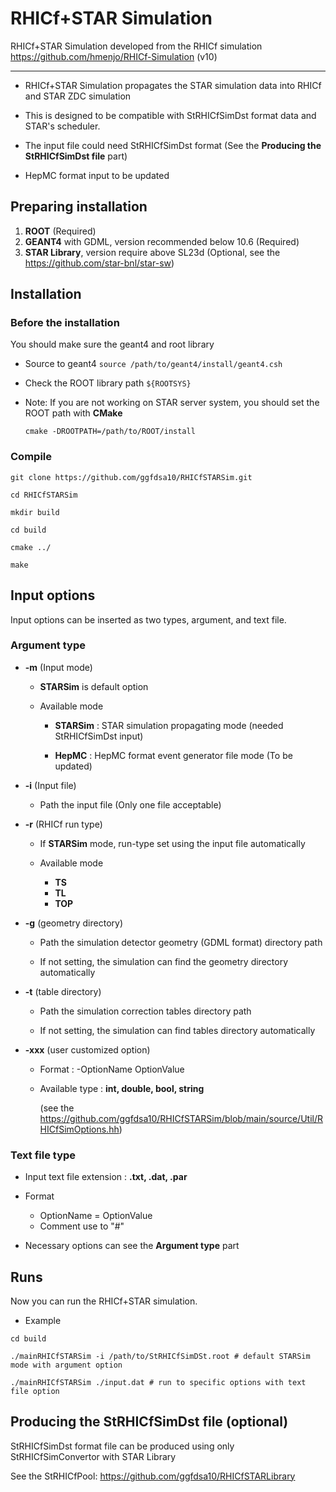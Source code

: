 # RHICf+STAR Simulation
RHICf+STAR Simulation developed from the RHICf simulation <https://github.com/hmenjo/RHICf-Simulation> (v10)

---

* RHICf+STAR Simulation propagates the STAR simulation data into RHICf and STAR ZDC simulation

* This is designed to be compatible with StRHICfSimDst format data and STAR's scheduler.

* The input file could need StRHICfSimDst format (See the **Producing the StRHICfSimDst file** part)

* HepMC format input to be updated

## Preparing installation

1. **ROOT** (Required)
2. **GEANT4** with GDML, version recommended below 10.6 (Required)
3. **STAR Library**, version require above SL23d (Optional, see the <https://github.com/star-bnl/star-sw>)

## Installation
### Before the installation

You should make sure the geant4 and root library

* Source to geant4 `source /path/to/geant4/install/geant4.csh`

* Check the ROOT library path `${ROOTSYS}`

* Note: If you are not working on STAR server system, you should set the ROOT path with **CMake**
    
  `cmake -DROOTPATH=/path/to/ROOT/install`

### Compile

```
git clone https://github.com/ggfdsa10/RHICfSTARSim.git

cd RHICfSTARSim

mkdir build

cd build

cmake ../

make 

```

## Input options
Input options can be inserted as two types, argument, and text file.

### Argument type

* **-m** (Input mode)

    * **STARSim** is default option 

    * Available mode

        * **STARSim** : STAR simulation propagating mode (needed StRHICfSimDst input)

        * **HepMC** : HepMC format event generator file mode (To be updated)

* **-i** (Input file)

    * Path the input file (Only one file acceptable)

* **-r** (RHICf run type)

    * If **STARSim** mode, run-type set using the input file automatically 

    * Available mode

        * **TS** 
        * **TL**
        * **TOP**

* **-g** (geometry directory)

    * Path the simulation detector geometry (GDML format) directory path

    * If not setting, the simulation can find the geometry directory automatically

* **-t** (table directory)

    * Path the simulation correction tables directory path

    * If not setting, the simulation can find tables directory automatically

* **-xxx** (user customized option)

    * Format : -OptionName OptionValue 

    * Available type : **int, double, bool, string**
      
      (see the <https://github.com/ggfdsa10/RHICfSTARSim/blob/main/source/Util/RHICfSimOptions.hh>)

### Text file type

* Input text file extension : **.txt, .dat, .par**

* Format
   * OptionName = OptionValue
   * Comment use to "#"
    
* Necessary options can see the **Argument type** part

## Runs
Now you can run the RHICf+STAR simulation.

* Example
  
```
cd build 

./mainRHICfSTARSim -i /path/to/StRHICfSimDSt.root # default STARSim mode with argument option

./mainRHICfSTARSim ./input.dat # run to specific options with text file option

```

## Producing the StRHICfSimDst file (optional)
StRHICfSimDst format file can be produced using only StRHICfSimConvertor with STAR Library

See the StRHICfPool: https://github.com/ggfdsa10/RHICfSTARLibrary

